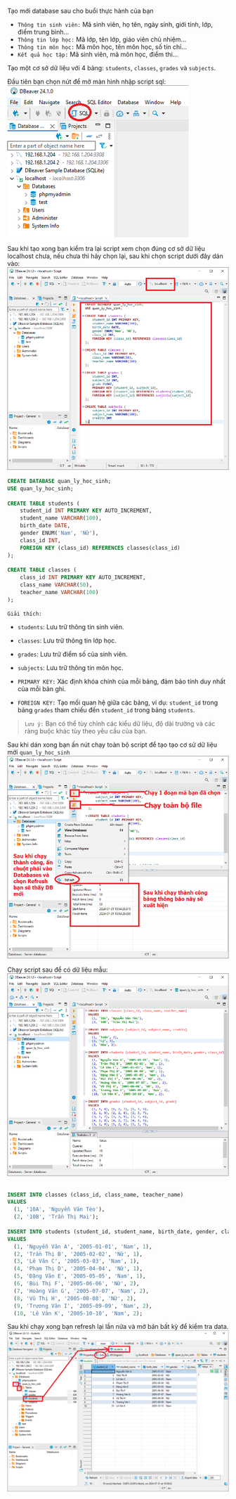 Tạo mới database sau cho buổi thực hành của bạn

- `Thông tin sinh viên:` Mã sinh viên, họ tên, ngày sinh, giới tính, lớp, điểm trung bình...
- `Thông tin lớp học:` Mã lớp, tên lớp, giáo viên chủ nhiệm...
- `Thông tin môn học:` Mã môn học, tên môn học, số tín chỉ...
- `Kết quả học tập:` Mã sinh viên, mã môn học, điểm thi...

Tạo một cơ sở dữ liệu với 4 bảng: `students`, `classes`, `grades` và `subjects`.

Đầu tiên bạn chọn nút để mở màn hình nhập script sql:
![Open Script](../../../assets/image/image21.png)

Sau khi tạo xong bạn kiểm tra lại script xem chọn đúng cơ sở dữ liệu localhost chưa, nếu chưa thì hãy chọn lại, sau khi chọn script dưới đây dán vào:
![Enter Script](../../../assets/image/image22.png)

```sql
CREATE DATABASE quan_ly_hoc_sinh;
USE quan_ly_hoc_sinh;

CREATE TABLE students (
    student_id INT PRIMARY KEY AUTO_INCREMENT,
    student_name VARCHAR(100),
    birth_date DATE,
    gender ENUM('Nam', 'Nữ'),
    class_id INT,
    FOREIGN KEY (class_id) REFERENCES classes(class_id)
);

CREATE TABLE classes (
    class_id INT PRIMARY KEY AUTO_INCREMENT,
    class_name VARCHAR(50),
    teacher_name VARCHAR(100)
);
```

`Giải thích:`

- `students`: Lưu trữ thông tin sinh viên.
- `classes`: Lưu trữ thông tin lớp học.
- `grades`: Lưu trữ điểm số của sinh viên.
- `subjects`: Lưu trữ thông tin môn học.

- `PRIMARY KEY:` Xác định khóa chính của mỗi bảng, đảm bảo tính duy nhất của mỗi bản ghi.
- `FOREIGN KEY:` Tạo mối quan hệ giữa các bảng, ví dụ: `student_id` trong bảng `grades` tham chiếu đến `student_id` trong bảng `students`.

> `Lưu ý:` Bạn có thể tùy chỉnh các kiểu dữ liệu, độ dài trường và các ràng buộc khác tùy theo yêu cầu của bạn.

Sau khi dán xong bạn ấn nút chạy toàn bộ script để tạo tạo cơ sử dữ liệu mới `quan_ly_hoc_sinh`
![Refresh](../../../assets/image/image23.png)

Chạy script sau để có dữ liệu mẫu:
![Insert](../../../assets/image/image24.png)

```sql

INSERT INTO classes (class_id, class_name, teacher_name)
VALUES
  (1, '10A', 'Nguyễn Văn Tèo'),
  (2, '10B', 'Trần Thị Mai');

INSERT INTO students (student_id, student_name, birth_date, gender, class_id)
VALUES
  (1, 'Nguyễn Văn A', '2005-01-01', 'Nam', 1),
  (2, 'Trần Thị B', '2005-02-02', 'Nữ', 1),
  (3, 'Lê Văn C', '2005-03-03', 'Nam', 1),
  (4, 'Phạm Thị D', '2005-04-04', 'Nữ', 1),
  (5, 'Đặng Văn E', '2005-05-05', 'Nam', 1),
  (6, 'Bùi Thị F', '2005-06-06', 'Nữ', 2),
  (7, 'Hoàng Văn G', '2005-07-07', 'Nam', 2),
  (8, 'Vũ Thị H', '2005-08-08', 'Nữ', 2),
  (9, 'Trương Văn I', '2005-09-09', 'Nam', 2),
  (10, 'Lê Văn K', '2005-10-10', 'Nam', 2);
```

Sau khi chạy xong bạn refresh lại lần nửa và mở bản bất kỳ để kiểm tra data.
![See Data](../../../assets/image/image25.png)